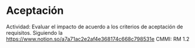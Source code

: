# Aceptación

Actividad: Evaluar el impacto de acuerdo a los criterios de aceptación de requisitos.  Siguiendo la https://www.notion.so/a7a71ac2e2af4e368174c668c798531e 
CMMI: RM 1.2